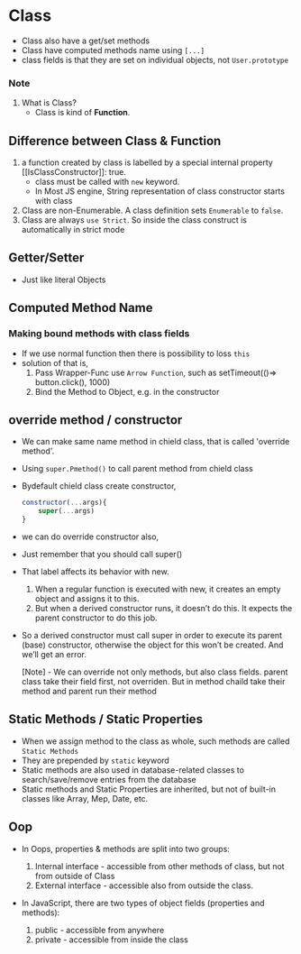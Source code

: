 # Class

- Class also have a get/set methods
- Class have computed methods name using `[...]`
- class fields is that they are set on individual objects, not `User.prototype`

### Note 
  1. What is Class?
      - Class is kind of **Function**.

## Difference between Class & Function

1. a function created by class is labelled by a special internal property [[IsClassConstructor]]: true.
   - class must be called with `new` keyword.
   - In Most JS engine, String representation of class constructor starts with class
2. Class are non-Enumerable. A class definition sets `Enumerable` to `false`.
3. Class are always `use Strict`. So inside the class construct is automatically in strict mode

## Getter/Setter

- Just like literal Objects

## Computed Method Name

### Making bound methods with class fields

- If we use normal function then there is possibility to loss `this`
- solution of that is,
  1. Pass Wrapper-Func use `Arrow Function`, such as setTimeout(()=> button.click(), 1000)
  2. Bind the Method to Object, e.g. in the constructor

## override method / constructor

- We can make same name method in chield class, that is called 'override method'.
- Using `super.Pmethod()` to call parent method from chield class
- Bydefault chield class create constructor,

  ```js
  constructor(...args){
      super(...args)
  }
  ```

- we can do override constructor also,
- Just remember that you should call super()
- That label affects its behavior with new.

  1. When a regular function is executed with new, it creates an empty object and assigns it to this.
  2. But when a derived constructor runs, it doesn’t do this. It expects the parent constructor to do this job.

- So a derived constructor must call super in order to execute its parent (base) constructor, otherwise the object for this won’t be created. And we’ll get an error.

  [Note] - We can override not only methods, but also class fields. parent class take their field first, not overriden. But in method chaild take their method and parent run their method

## Static Methods / Static Properties

- When we assign method to the class as whole, such methods are called `Static Methods`
- They are prepended by `static` keyword
- Static methods are also used in database-related classes to search/save/remove entries from the database
- Static methods and Static Properties are inherited, but not of built-in classes like Array, Mep, Date, etc.

## Oop

- In Oops, properties & methods are split into two groups:

  1. Internal interface - accessible from other methods of class, but not from outside of Class
  2. External interface - accessible also from outside the class.

- In JavaScript, there are two types of object fields (properties and methods):
  1. public - accessible from anywhere
  2. private - accessible from inside the class
